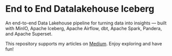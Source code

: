 # End to End Datalakehouse Iceberg
An end-to-end Data Lakehouse pipeline for turning data into insights — built with MinIO, Apache Iceberg, Apache Airflow, dbt, Apache Spark, Pandera, and Apache Superset.

This repository supports my articles on [Medium](https://medium.com/@sweetkobem/turning-data-into-insight-flexible-lakehouse-with-minio-iceberg-airflow-dbt-spark-pandera-409d036e5542).
Enjoy exploring and have fun!
